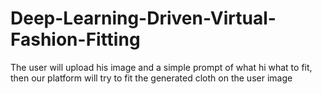 # Deep-Learning-Driven-Virtual-Fashion-Fitting
The user will upload his image and a simple prompt of what hi what to fit, then our platform will try to fit the generated cloth on the user image
